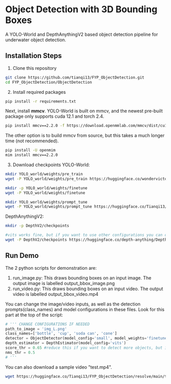 # Object Detection with 3D Bounding Boxes
A YOLO-World and DepthAnythingV2 based object detection pipeline for underwater object detection. 

## Installation Steps
1. Clone this repository
```bash
git clone https://github.com/tianqi13/FYP_ObjectDetection.git
cd FYP_ObjectDetection/ObjectDetection
```
2. Install required packages 
```bash
pip install -r requirements.txt
```
Next, install **mmcv**. YOLO-World is built on mmcv, and the newest pre-built package only supports cuda 12.1 and torch 2.4.

```bash
pip install mmcv==2.2.0 -f https://download.openmmlab.com/mmcv/dist/cu121/torch2.4/index.html
```

The other option is to build mmcv from source, but this takes a much longer time (not recommended).
```bash
pip install -U openmim
mim install mmcv==2.2.0
```

3. Download checkpoints
YOLO-World:
```bash
mkdir YOLO_world/weights/pre_train
wget -P YOLO_world/weights/pre_train https://huggingface.co/wondervictor/YOLO-World-V2.1/resolve/main/l_stage2-b3e3dc3f.pth

mkdir -p YOLO_world/weights/finetune
wget -P YOLO_world/weights/finetune 

mkdir YOLO_world/weights/prompt_tune
wget -P YOLO_world/weights/prompt_tune https://huggingface.co/Tianqi13/FYP_ObjectDetection/resolve/main/l_prompt_tuned.pth
```

DepthAnythingV2:
```bash
mkdir -p DepthV2/checkpoints

#vits works fine, but if you want to use other configurations you can download all the weights
wget -P DepthV2/checkpoints https://huggingface.co/depth-anything/Depth-Anything-V2-Small/resolve/main/depth_anything_v2_vits.pth 
```

## Run Demo 
The 2 python scripts for demonstration are: 
1. run_image.py: This draws bounding boxes on an input image. The output image is labelled output_bbox_image.png
2. run_video.py: This draws bounding boxes on an input video. The output video is labelled output_bbox_video.mp4

You can change the image/video inputs, as well as the detection prompts(class_names) and model configurations in these files. Look for this part at the top of the script:

```python
# ''' CHANGE CONFIGURATIONS IF NEEDED
path_to_image = 'img_L.png'
class_names=['bottle', 'cup', 'soda can', 'cone']
detector = ObjectDetector(model_config='small', model_weights='finetuned', class_names=class_names)   
depth_estimator = DepthEstimator(model_config='vits')    
score_thr = 0.65 #reduce this if you want to detect more objects, but it will also increase false positives
nms_thr = 0.5                                              
# '''
```

You can also download a sample video "test.mp4". 
```bash
wget https://huggingface.co/Tianqi13/FYP_ObjectDetection/resolve/main/test.mp4
```

